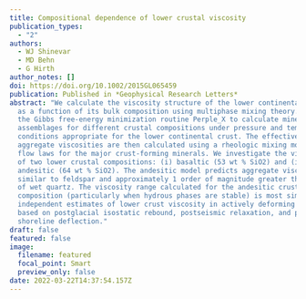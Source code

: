 ```yaml
---
title: Compositional dependence of lower crustal viscosity
publication_types:
  - "2"
authors:
  - WJ Shinevar
  - MD Behn
  - G Hirth
author_notes: []
doi: https://doi.org/10.1002/2015GL065459
publication: Published in *Geophysical Research Letters*
abstract: "We calculate the viscosity structure of the lower continental crust
  as a function of its bulk composition using multiphase mixing theory. We use
  the Gibbs free-energy minimization routine Perple_X to calculate mineral
  assemblages for different crustal compositions under pressure and temperature
  conditions appropriate for the lower continental crust. The effective
  aggregate viscosities are then calculated using a rheologic mixing model and
  flow laws for the major crust-forming minerals. We investigate the viscosity
  of two lower crustal compositions: (i) basaltic (53 wt % SiO2) and (ii)
  andesitic (64 wt % SiO2). The andesitic model predicts aggregate viscosities
  similar to feldspar and approximately 1 order of magnitude greater than that
  of wet quartz. The viscosity range calculated for the andesitic crustal
  composition (particularly when hydrous phases are stable) is most similar to
  independent estimates of lower crust viscosity in actively deforming regions
  based on postglacial isostatic rebound, postseismic relaxation, and paleolake
  shoreline deflection."
draft: false
featured: false
image:
  filename: featured
  focal_point: Smart
  preview_only: false
date: 2022-03-22T14:37:54.157Z
---
```

